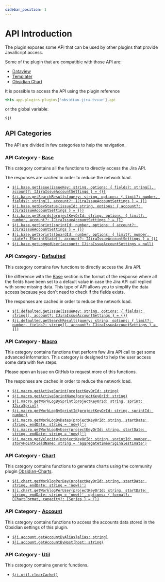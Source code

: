 ```yaml
---
sidebar_position: 1
---
```

# API Introduction

The plugin exposes some API that can be used by other plugins that provide JavaScript access.

Some of the plugin that are compatible with those API are:
- [Dataview](https://github.com/blacksmithgu/obsidian-dataview)
- [Templater](https://github.com/SilentVoid13/Templater)
- [Obsidian Chart](https://github.com/phibr0/obsidian-charts)

It is possible to access the API using the plugin reference
```js
this.app.plugins.plugins['obsidian-jira-issue'].api
```

or the global variable:
```js
$ji
```


## API Categories

The API are divided in few categories to help the navigation.

### API Category - [Base](/docs/api/api-base)
This category contains all the functions to directly access the Jira API.

The responses are cached in order to reduce the network load.

- [`$ji.base.getIssue(issueKey: string, options: { fields?: string[], account?: IJiraIssueAccountSettings } = {})`](/docs/api/api-base#getIssue)
- [`$ji.base.getSearchResults(query: string, options: { limit?: number, fields?: string[], account?: IJiraIssueAccountSettings } = {})`](/docs/api/api-base#getSearchResults)
- [`$ji.base.getDevStatus(issueId: string, options: { account?: IJiraIssueAccountSettings } = {})`](/docs/api/api-base#getDevStatus)
- [`$ji.base.getBoards(projectKeyOrId: string, options: { limit?: number, account?: IJiraIssueAccountSettings } = {})`](/docs/api/api-base#getBoards)
- [`$ji.base.getSprint(sprintId: number, options: { account?: IJiraIssueAccountSettings } = {})`](/docs/api/api-base#getSprint)
- [`$ji.base.getSprints(boardId: number, options: { limit?: number, state?: ESprintState[], account?: IJiraIssueAccountSettings } = {})`](/docs/api/api-base#getSprints)
- [`$ji.base.getLoggedUser(account: IJiraIssueAccountSettings = null)`](/docs/api/api-base#getLoggedUser)

### API Category - [Defaulted](/docs/api/api-defaulted)
This category contains few functions to directly access the Jira API.

The difference with the [Base](#api-category---base) section is the format of the response where all the fields have been set to a default value in case the Jira API call replied with some missing data. This type of API allows you to simplify the data access because you don't need to check if the fields exists.

The responses are cached in order to reduce the network load.


- [`$ji.defaulted.getIssue(issueKey: string, options: { fields?: string[], account?: IJiraIssueAccountSettings } = {})`](/docs/api/api-defaulted#getIssue)
- [`$ji.defaulted.getSearchResults(query: string, options: { limit?: number, fields?: string[], account?: IJiraIssueAccountSettings } = {})`](/docs/api/api-defaulted#getSearchResults)

### API Category - [Macro](/docs/api/api-macro)

This category contains functions that perform few Jira API call to get some advanced information. This category is designed to help the user access some data with few steps.

Please open an Issue on GitHub to request more of this functions.

The responses are cached in order to reduce the network load.

- [`$ji.macro.getActiveSprint(projectKeyOrId: string)`](/docs/api/api-macro#getActiveSprint)
- [`$ji.macro.getActiveSprintName(projectKeyOrId: string)`](/docs/api/api-macro#getActiveSprintName)
- [`$ji.macro.getWorkLogBySprint(projectKeyOrId: string, sprint: IJiraSprint)`](/docs/api/api-macro#getWorkLogBySprint)
- [`$ji.macro.getWorkLogBySprintId(projectKeyOrId: string, sprintId: number)`](/docs/api/api-macro#getWorkLogBySprintId)
- [`$ji.macro.getWorkLogByDates(projectKeyOrId: string, startDate: string, endDate: string = 'now()')`](/docs/api/api-macro#getWorkLogByDates)
- [`$ji.macro.getWorkLogByUser(projectKeyOrId: string, startDate: string, endDate: string = 'now()')`](/docs/api/api-macro#getWorkLogByUser)
- [`$ji.macro.getVelocity(projectKeyOrId: string, sprintId: number, storyPointFieldName: string = 'aggregatetimeoriginalestimate')`](/docs/api/api-macro#getVelocity)

### API Category - [Chart](/docs/api/api-chart)

This category contains functions to generate charts using the community plugin [Obsidian-Charts](https://github.com/phibr0/obsidian-charts).

- [`$ji.chart.getWorklogPerDay(projectKeyOrId: string, startDate: string, endDate: string = 'now()')`](/docs/api/api-chart#getWorklogPerDay)
- [`$ji.chart.getWorklogPerUser(projectKeyOrId: string, startDate: string, endDate: string = 'now()', options: { format?: EChartFormat, capacity?: ISeries } = {})`](/docs/api/api-chart#getWorklogPerUser)

### API Category - [Account](/docs/api/api-account)

This category contains functions to access the accounts data stored in the Obsidian settings of this plugin.

- [`$ji.account.getAccountByAlias(alias: string)`](/docs/api/api-account#getAccountByAlias)
- [`$ji.account.getAccountByHost(host: string)`](/docs/api/api-account#getAccountByHost)

### API Category - [Util](/docs/api/api-util)

This category contains generic functions.

- [`$ji.util.clearCache()`](/docs/api/api-util#clearCache)
